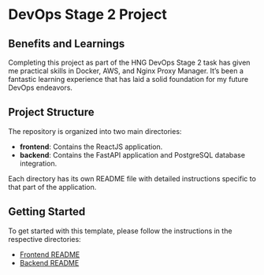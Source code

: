 # DevOps Stage 2 Project


## Benefits and Learnings

Completing this project as part of the HNG DevOps Stage 2 task has given me practical skills in Docker, AWS, and Nginx Proxy Manager. It’s been a fantastic learning experience that has laid a solid foundation for my future DevOps endeavors.


## Project Structure

The repository is organized into two main directories:

- **frontend**: Contains the ReactJS application.
- **backend**: Contains the FastAPI application and PostgreSQL database integration.

Each directory has its own README file with detailed instructions specific to that part of the application.

## Getting Started

To get started with this template, please follow the instructions in the respective directories:

- [Frontend README](./frontend/README.md)
- [Backend README](./backend/README.md)

